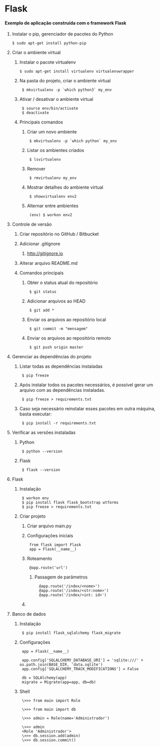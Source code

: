 # Flask
#### Exemplo de aplicação construída com o framework Flask

1.  Instalar o pip, gerenciador de pacotes do Python

		$ sudo apt-get install python-pip

2.  Criar o ambiente virtual

	1.  Instalar o pacote virtualenv
	
			$ sudo apt-get install virtualenv virtualenvwrapper

	2. Na pasta do projeto, criar o ambiente virtual
	 
			$ mkvirtualenv -p `which python3` my_env

	3. Ativar / desativar o ambiente virtual
	
			$ source env/bin/activate
			$ deactivate
	
	4. Principais comandos
		
		1. Criar um novo ambiente
			
				$ mkvirtualenv -p `which python` my_env
					   
		2. Listar os ambientes criados
			
				$ lsvirtualenv

		3. Remover
			
				$ rmvirtualenv my_env

		4. Mostrar detalhes do ambiente virtual
			
				$ showvirtualenv env2

		5. Alternar entre ambientes
			
				(env) $ workon env2

3.  Controle de versão
 
	1. Criar repositório no GitHub / Bitbucket
	
	2. Adicionar .gitignore
		1.  http://gitignore.io
	
	3. Alterar arquivo README.md
	
	4. Comandos principais
		1. Obter o status atual do repositório

				$ git status
		2. Adicionar arquivos ao HEAD

				$ git add *
			
		3. Enviar os arquivos ao repositório local

				$ git commit -m "mensagem" 

		4. Enviar os arquivos ao repositório remoto

				$ git push origin master 


4. Gerenciar as dependências do projeto

	1. Listar todas as dependências instaladas
	
			$ pip freeze

	2. Após instalar todos os pacotes necessários, é possível gerar um arquivo com as dependências instaladas.
	
			$ pip freeze > requirements.txt

	3. Caso seja necessário reinstalar esses pacotes em outra máquina, basta executar:
	
			$ pip install -r requirements.txt

5.  Verificar as versões instaladas
	1. Python
	
			$ python --version

	2. Flask
	
		    $ flask --version

6. Flask
  
    1. Instalação
    
            $ workon env
            $ pip install flask flask_bootstrap wtforms
            $ pip freeze > requirements.txt
    
    2. Criar projeto
    
        1. Criar arquivo main.py
        2. Configurações iniciais
        
                from flask import Flask
                app = Flask(__name__)
                
        3. Roteamento
        
                @app.route('url')
                
           1. Passagem de parâmetros
                
                    @app.route('/index/<nome>')
                    @app.route('/index/<str:nome>')
                    @app.route('/index/<int: id>')
    
        4. 

6. Banco de dados 

    1. Instalação

            $ pip install flask_sqlalchemy flask_migrate

    2. Configurações
            
            app = Flask(__name__)

            app.config['SQLALCHEMY_DATABASE_URI'] = 'sqlite:///' + os.path.join(BASE_DIR, 'data.sqlite')
            app.config['SQLALCHEMY_TRACK_MODIFICATIONS'] = False
            
            db = SQLAlchemy(app)
            migrate = Migrate(app=app, db=db)

    3. Shell    
    
            \>>> from main import Role
            
            \>>> from main import db
            
            \>>> admin = Role(name='Administrador')
            
            \>>> admin
            <Role 'Administrador'>
            \>>> db.session.add(admin)
            \>>> db.session.commit()

